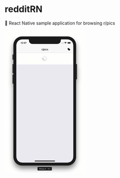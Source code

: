 # redditRN
🌄  React Native sample application for browsing r/pics

![redditRN preview](https://github.com/mguellsegarra/redditRN/raw/master/preview.gif)
